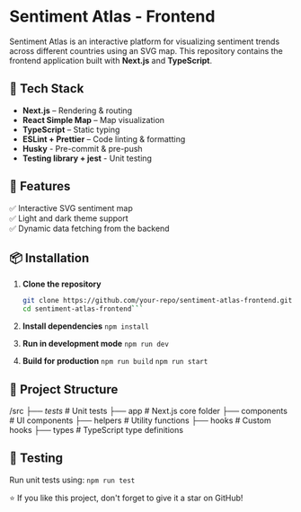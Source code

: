 # Sentiment Atlas - Frontend

Sentiment Atlas is an interactive platform for visualizing sentiment trends across different countries using an SVG map. This repository contains the frontend application built with **Next.js** and **TypeScript**.

## 🔧 Tech Stack

- **Next.js** – Rendering & routing
- **React Simple Map** – Map visualization
- **TypeScript** – Static typing
- **ESLint + Prettier** – Code linting & formatting
- **Husky** - Pre-commit & pre-push
- **Testing library + jest** - Unit testing

## 🚀 Features

✅ Interactive SVG sentiment map  
✅ Light and dark theme support  
✅ Dynamic data fetching from the backend

## 📦 Installation

1. **Clone the repository**

   ````sh
   git clone https://github.com/your-repo/sentiment-atlas-frontend.git
   cd sentiment-atlas-frontend```

   ````

2. **Install dependencies**
   `npm install`

3. **Run in development mode**
   `npm run dev`

4. **Build for production**
   `npm run build`
   `npm run start`

## 🚀 Project Structure

/src
├── _tests_ # Unit tests
├── app # Next.js core folder
├── components # UI components
├── helpers # Utility functions
├── hooks # Custom hooks
├── types # TypeScript type definitions

## 🔬 Testing

Run unit tests using:
`npm run test`

⭐ If you like this project, don't forget to give it a star on GitHub!
